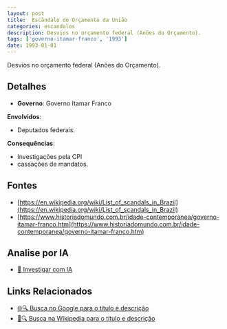 ```yaml
---
layout: post
title:  Escândalo do Orçamento da União
categories: escandalos
description: Desvios no orçamento federal (Anões do Orçamento).
tags: ['governo-itamar-franco', '1993']
date: 1993-01-01
---
```


Desvios no orçamento federal (Anões do Orçamento).

## Detalhes
- **Governo**: Governo Itamar Franco

**Envolvidos**:
- Deputados federais.


**Consequências**:
- Investigações pela CPI
- cassações de mandatos.


## Fontes
- [https://en.wikipedia.org/wiki/List_of_scandals_in_Brazil](https://en.wikipedia.org/wiki/List_of_scandals_in_Brazil)
- [https://www.historiadomundo.com.br/idade-contemporanea/governo-itamar-franco.htm](https://www.historiadomundo.com.br/idade-contemporanea/governo-itamar-franco.htm)


## Analise por IA
- [🤖 Investigar com IA](https://www.perplexity.ai/search?q=Esc%C3%A2ndalo%20do%20Or%C3%A7amento%20da%20Uni%C3%A3o%20Desvios%20no%20or%C3%A7amento%20federal%20%28An%C3%B5es%20do%20Or%C3%A7amento%29.%20Governo%20Itamar%20Franco)

## Links Relacionados
- [🌐🔍 Busca no Google para o título e descrição](https://www.google.com/search?q=Esc%C3%A2ndalo%20do%20Or%C3%A7amento%20da%20Uni%C3%A3o%20Desvios%20no%20or%C3%A7amento%20federal%20%28An%C3%B5es%20do%20Or%C3%A7amento%29.%20Governo%20Itamar%20Franco)
- [📖🔍 Busca na Wikipedia para o título e descrição](https://pt.wikipedia.org/w/index.php?search=Esc%C3%A2ndalo%20do%20Or%C3%A7amento%20da%20Uni%C3%A3o%20Desvios%20no%20or%C3%A7amento%20federal%20%28An%C3%B5es%20do%20Or%C3%A7amento%29.%20Governo%20Itamar%20Franco)

